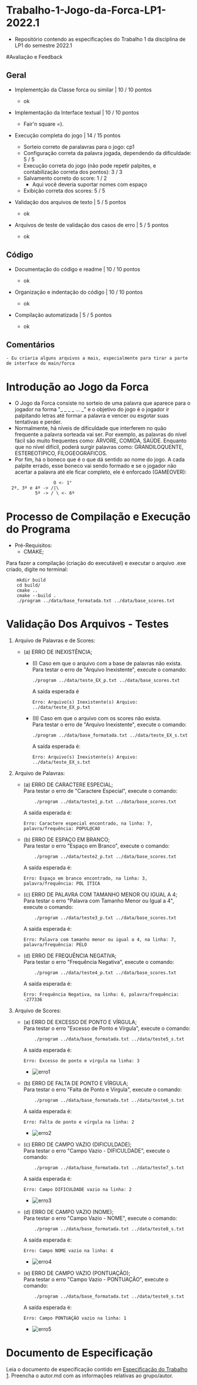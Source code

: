 # Trabalho-1-Jogo-da-Forca-LP1-2022.1
* Repositório contendo as especificações do Trabalho 1 da disciplina de LP1 do semestre 2022.1

#Avaliação e Feedback

## Geral

- Implementção da Classe forca ou similar | 10 / 10 pontos
	- ok

- Implementação da Interface textual | 10 / 10 pontos
	- Fair'n square =).

- Execução completa do jogo | 14 / 15 pontos
	- Sorteio correto de paralavras para o jogo: cp1
	- Configuração correta da palavra jogada, dependendo da dificuldade:  5 / 5 
	- Execução correta do jogo (não pode repetir palpites, e contabilização correta dos pontos): 3 / 3
	- Salvamento correto do score: 1 / 2
        - Aqui você deveria suportar nomes com espaço
	- Exibição correta dos scores: 5 / 5

- Validação dos arquivos de texto | 5 / 5 pontos
	- ok

- Arquivos de teste de validação dos casos de erro | 5 / 5 pontos
	- ok

## Código

- Documentação do código e readme | 10 / 10 pontos
	- ok

- Organização e indentação do código | 10 / 10 pontos
	- ok

- Compilação automatizada | 5 / 5 pontos
	- ok
	
## Comentários
    - Eu criaria alguns arquivos a mais, especialmente para tirar a parte de interface do main/forca

# Introdução ao Jogo da Forca
* O Jogo da Forca consiste no sorteio de uma palavra que aparece para o jogador na forma "_ _ _ _ ... _" e o objetivo do jogo é o jogador ir palpitando letras até formar a palavra e vencer ou esgotar suas tentativas e perder.
* Normalmente, há níveis de dificuldade que interferem no quão frequente a palavra sorteada vai ser. Por exemplo, as palavras do nível fácil são muito frequentes como: ÁRVORE, COMIDA, SAÚDE. Enquanto que no nível difícil, poderá surgir palavras como: GRANDILOQUENTE, ESTEREOTIPICO, FILOGEOGRAFICOS.
* Por fim, há o boneco que é o que dá sentido ao nome do jogo. A cada palpite errado, esse boneco vai sendo formado e se o jogador não acertar a palavra até ele ficar completo, ele é enforcado (GAMEOVER):
```
                  O <- 1°
  2º, 3º e 4º -> /|\
           5º -> / \ <- 6º 
```
# Processo de Compilação e Execução do Programa
* Pré-Requisitos:
    - CMAKE; <br />

Para fazer a compilação (criação do executável) e executar o arquivo .exe criado, digite no terminal: <br />
```
    mkdir build
    cd build/
    cmake ..
    cmake --build .
    ./program ../data/base_formatada.txt ../data/base_scores.txt
```
# Validação Dos Arquivos - Testes

1. Arquivo de Palavras e de Scores:
    - (a) ERRO DE INEXISTÊNCIA;  <br />
        - (I) Caso em que o arquivo com a base de palavras não exista.  <br />
            Para testar o erro de "Arquivo Inexistente", execute o comando:
            ```
            ./program ../data/teste_EX_p.txt ../data/base_scores.txt
            ```
            A saída esperada é
            ```
            Erro: Arquivo(s) Inexistente(s) Arquivo: ../data/teste_EX_p.txt
            ```

        - (II) Caso em que o arquivo com os scores não exista.  <br />
            Para testar o erro de "Arquivo Inexistente", execute o comando:
            ```
            ./program ../data/base_formatada.txt ../data/teste_EX_s.txt
            ```
            A saída esperada é:
            ```
            Erro: Arquivo(s) Inexistente(s) Arquivo: ../data/teste_EX_s.txt
            ```
       
2. Arquivo de Palavras:
    - (a) ERRO DE CARACTERE ESPECIAL; <br />
        Para testar o erro de "Caractere Especial", execute o comando:
        ```
            ./program ../data/teste1_p.txt ../data/base_scores.txt
        ```
        A saída esperada é:
         ```
         Erro: Caractere especial encontrado, na linha: 7, palavra/frequência: POPUL@CAO
         ```

    - (b) ERRO DE ESPAÇO EM BRANCO; <br />
        Para testar o erro "Espaço em Branco", execute o comando:
        ```
            ./program ../data/teste2_p.txt ../data/base_scores.txt
        ```
        A saída esperada é:
         ```
         Erro: Espaço em branco encontrado, na linha: 3, palavra/frequência: POL ITICA
         ```

    - (c) ERRO DE PALAVRA COM TAMANHO MENOR OU IGUAL A 4; <br />
        Para testar o erro "Palavra com Tamanho Menor ou Igual a 4", execute o comando:
        ```
            ./program ../data/teste3_p.txt ../data/base_scores.txt
        ```
        A saída esperada é:
        ```
        Erro: Palavra com tamanho menor ou igual a 4, na linha: 7, palavra/frequência: PELO
        ```


    - (d) ERRO DE FREQUÊNCIA NEGATIVA; <br />
        Para testar o erro "Frequência Negativa", execute o comando:
        ```
            ./program ../data/teste4_p.txt ../data/base_scores.txt
        ```
        A saída esperada é:
        ```
        Erro: Frequência Negativa, na linha: 6, palavra/frequência: -277336
        ```

3. Arquivo de Scores:  
    - (a) ERRO DE EXCESSO DE PONTO E VÍRGULA; <br />
        Para testar o erro "Excesso de Ponto e Vírgula", execute o comando:
        ```
            ./program ../data/base_formatada.txt ../data/teste5_s.txt
        ```
        A saída esperada é:

        ```
        Erro: Excesso de ponto e vírgula na linha: 3
        ```
        - ![erro1](https://user-images.githubusercontent.com/82531511/166151162-7e764e26-7b3b-45b8-9503-b02bc543c325.jpeg)


    - (b) ERRO DE FALTA DE PONTO E VÍRGULA; <br />
        Para testar o erro "Falta de Ponto e Vírgula", execute o comando:
        ```
            ./program ../data/base_formatada.txt ../data/teste6_s.txt
        ```
        A saída esperada é:

        ```
        Erro: Falta de ponto e vírgula na linha: 2
        ```
        - ![erro2](https://user-images.githubusercontent.com/82531511/166151195-82af3846-00ff-4f16-8969-10de2995e33b.jpeg)

    - (c) ERRO DE CAMPO VAZIO (DIFICULDADE); <br />
        Para testar o erro "Campo Vazio - DIFICULDADE", execute o comando:
        ```
            ./program ../data/base_formatada.txt ../data/teste7_s.txt
        ```
        A saída esperada é:

        ```
        Erro: Campo DIFICULDADE vazio na linha: 2
        ```
        - ![erro3](https://user-images.githubusercontent.com/82531511/166151236-d1260a54-53fd-4f90-854a-1d97e9e37ebf.jpg)
        

    - (d) ERRO DE CAMPO VAZIO (NOME); <br />
        Para testar o erro "Campo Vazio - NOME", execute o comando:
        ```
            ./program ../data/base_formatada.txt ../data/teste8_s.txt
        ```
        A saída esperada é:
        ```
        Erro: Campo NOME vazio na linha: 4
        ```
        - ![erro4](https://user-images.githubusercontent.com/82531511/166151275-413c01f1-c989-4b1d-957f-781b5ebb0a13.jpg)
        
    - (e) ERRO DE CAMPO VAZIO (PONTUAÇÃO); <br />
        Para testar o erro "Campo Vazio - PONTUAÇÃO", execute o comando:
        ```
            ./program ../data/base_formatada.txt ../data/teste9_s.txt
        ```
        A saída esperada é:
        ```
        Erro: Campo PONTUAÇÃO vazio na linha: 1
        ```
        - ![erro5](https://user-images.githubusercontent.com/82531511/166151311-2cd6b73b-3c01-4477-89ce-e01d12bcf6a3.jpg)


# Documento de Especificação

Leia o documento de especificação contido em [Especificação do Trabalho 1](https://docs.google.com/document/d/1aa51VNLQ_jpZaEuGkMz2KE8feAkE48-TENZ9eqn48nk/edit?usp=sharing). Preencha o autor.md com as informações relativas ao grupo/autor.
